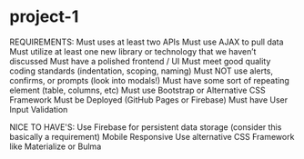 # project-1

REQUIREMENTS:
Must uses at least two APIs
Must use AJAX to pull data
Must utilize at least one new library or technology that we haven’t discussed
Must have a polished frontend / UI
Must meet good quality coding standards (indentation, scoping, naming)
Must NOT use alerts, confirms, or prompts (look into modals!)
Must have some sort of repeating element (table, columns, etc)
Must use Bootstrap or Alternative CSS Framework
Must be Deployed (GitHub Pages or Firebase)
Must have User Input Validation


NICE TO HAVE'S:
Use Firebase for persistent data storage (consider this basically a requirement)
Mobile Responsive
Use alternative CSS Framework like Materialize or Bulma